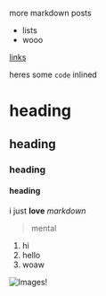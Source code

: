more markdown posts

- lists
- wooo

[links](/posts/hello-world)

heres some `code` inlined

# heading
## heading
### heading
#### heading

i just **love** *markdown*

> mental

1. hi
2. hello
3. woaw

![Images!](/img/logo.png)

